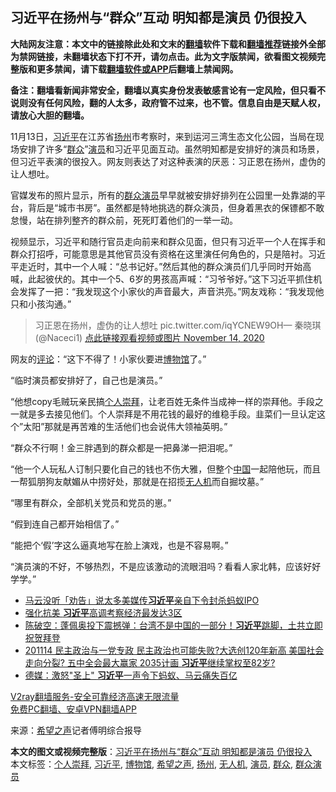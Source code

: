  <h2>习近平在扬州与“群众”互动 明知都是演员 仍很投入</h2> <p class="notice"><b>大陆网友注意：本文中的链接除此处和文末的<a href="https://github.com/bannedbook/fanqiang" >翻墙</a>软件下载和<a href="https://github.com/killgcd/justmysocks/blob/master/README.md">翻墙推荐</a>链接外全部为禁网链接，未翻墙状态下打不开，请勿点击。此为文字版禁闻，欲看图文视频完整版和更多禁闻，请下载<a href="https://github.com/bannedbook/fanqiang">翻墙软件或APP</a>后翻墙上禁闻网。</p><p>备注：翻墙看新闻非常安全，翻墙以真实身份发表敏感言论有一定风险，但只看不说则没有任何风险，翻的人太多，政府管不过来，也不管。信息自由是天赋人权，请放心大胆的翻墙。</b></p>  <div class="entry"> <p id="conimg"></p> <p>11月13日，<a href="https://www.bannedbook.org/bnews/tag/%e4%b9%a0%e8%bf%91%e5%b9%b3/" class="st_tag internal_tag" rel="tag" title="标签 习近平 下的日志">习近平</a>在江苏省<a href="https://www.bannedbook.org/bnews/tag/%e6%89%ac%e5%b7%9e/" class="st_tag internal_tag" rel="tag" title="标签 扬州 下的日志">扬州</a>市考察时，来到运河三湾生态文化公园，当局在现场安排了许多“<a href="https://www.bannedbook.org/bnews/tag/%E7%BE%A4%E4%BC%97/" class="st_tag internal_tag" rel="tag" title="标签 群众 下的日志">群众</a>”<a href="https://www.bannedbook.org/bnews/tag/%e6%bc%94%e5%91%98/" class="st_tag internal_tag" rel="tag" title="标签 演员 下的日志">演员</a>和习近平见面互动。虽然明知都是安排好的演员和场景，但习近平表演的很投入。网友则表达了对这种表演的厌恶：习正恩在扬州，虚伪的让人想吐。</p> <p>官媒发布的照片显示，所有的<a href="https://www.bannedbook.org/bnews/tag/%E7%BE%A4%E4%BC%97%E6%BC%94%E5%91%98/" class="st_tag internal_tag" rel="tag" title="标签 群众演员 下的日志">群众演员</a>早早就被安排好排列在公园里一处靠湖的平台，背后是“城市书房”。虽然都是特地挑选的群众演员，但身着黑衣的保镖都不敢怠慢，站在排列整齐的群众前，死死盯着他们的一举一动。</p> <p>视频显示，习近平和随行官员走向前来和群众见面，但只有习近平一个人在挥手和群众打招呼，可能意思是其他官员没有资格在这里演任何角色的，只是陪衬。习近平走近时，其中一个人喊：“总书记好。”然后其他的群众演员们几乎同时开始高喊，此起彼伏的。其中一个5、6岁的男孩高声喊：“习爷爷好。”这下习近平抓住机会发挥了一把：“我发现这个小家伙的声音最大，声音洪亮。”网友戏称：“我发现他只和小孩沟通。”</p> <blockquote><p>习正恩在扬州，虚伪的让人想吐 pic.twitter.com/iqYCNEW9OH— 秦晓琪 (@Naceci1) <a href="https://twitter.com/Naceci1/status/1327498856599232512?ref_src=twsrc%5Etfw">点此链接观看视频或图片 November 14, 2020</a></p> </blockquote> <p>网友的<span class='wp_keywordlink_affiliate'><a href="https://www.bannedbook.org/bnews/comments/" title="新闻评论" target="_blank">评论</a></span>：“这下不得了！小家伙要进<a href="https://www.bannedbook.org/bnews/tag/%e5%8d%9a%e7%89%a9%e9%a6%86/" class="st_tag internal_tag" rel="tag" title="标签 博物馆 下的日志">博物馆</a>了。”</p> <p>“临时演员都安排好了，自己也是演员。”</p> <p>“他想copy毛贼玩亲民搞<a href="https://www.bannedbook.org/bnews/tag/%E4%B8%AA%E4%BA%BA%E5%B4%87%E6%8B%9C/" class="st_tag internal_tag" rel="tag" title="标签 个人崇拜 下的日志">个人崇拜</a>，让老百姓无条件当成神一样的崇拜他。手段之一就是多去接见他们。个人崇拜是不用花钱的最好的维稳手段。韭菜们一旦认定这个&#8221;太阳&#8221;那就是再苦难的生活他们也会说伟大领袖英明。”</p> <p>“群众不行啊！金三胖遇到的群众都是一把鼻涕一把泪呢。”</p> <p>“他一个人玩私人订制只要化自己的钱也不伤大雅，但整个<span class='wp_keywordlink_affiliate'><a href="https://www.bannedbook.org/" title="中国" target="_blank">中国</a></span>一起陪他玩，而且一帮狐朋狗友献媚从中捞好处，那就是在招揽<a href="https://www.bannedbook.org/bnews/tag/%e6%97%a0%e4%ba%ba%e6%9c%ba/" class="st_tag internal_tag" rel="tag" title="标签 无人机 下的日志">无人机</a>而自掘坟墓。”</p>  <p>“哪里有群众，全部机关党员和党员的崽。”</p> <p>“假到连自己都开始相信了。”</p> <p>“能把个‘假’字这么逼真地写在脸上演戏，也是不容易啊。”</p> <p>“演员演的不好，不够热烈，不是应该激动的流眼泪吗？看看人家北韩，应该好好学学。”</p> <ul class='op-related-articles' title='相关阅读'> <li><a href='https://www.bannedbook.org/bnews/baitai/20201114/1431072.html' target='_blank'>马云没听「劝告」说太多美媒传<b>习近平</b>亲自下令封杀蚂蚁IPO</a></li> <li><a href='https://www.bannedbook.org/bnews/baitai/20201114/1431071.html' target='_blank'>强化抗美 <b>习近平</b>高调考察经济最发达3区</a></li> <li><a href='https://www.bannedbook.org/bnews/cbnews/20201114/1431058.html' target='_blank'>陈破空：蓬佩奥投下震撼弹：台湾不是中国的一部分！<b>习近平</b>跳脚，土共立即祝贺拜登</a></li> <li><a href='https://www.bannedbook.org/bnews/cbnews/20201114/1431038.html' target='_blank'>201114  民主政治与一党专政 民主政治也可能失败?大选创120年新高  美国社会走向分裂?  五中全会最大赢家 2035计画 <b>习近平</b>继续掌权至82岁?</a></li> <li><a href='https://www.bannedbook.org/bnews/comments/20201114/1430853.html' target='_blank'>德媒：激怒"圣上" <b>习近平</b>一声令下蚂蚁、马云痛失百亿</a></li> </ul> <p class="texttj"> <a href="https://www.bannedbook.org/forum23/topic22702.html" target="_blank">V2ray翻墙服务-安全可靠经济高速无限流量</a><br/> <a href="https://github.com/bannedbook/fanqiang/wiki/%E7%A6%81%E9%97%BB%E7%BD%91%E5%AE%89%E5%8D%93%E7%BF%BB%E5%A2%99%E6%96%B0%E9%97%BBAPP" target="_blank">免费PC翻墙、安卓VPN翻墙APP</a></p><p> 来源：<span class='wp_keywordlink_affiliate'><a href="https://www.soundofhope.org" title="希望之声" target="_blank">希望之声</a></span>记者傅明综合报导 </p> <a name='sharetosocial'></a>       <div><b>本文的图文或视频完整版</b>：<a href='https://www.bannedbook.org/bnews/cbnews/20201115/1431205.html'>习近平在扬州与“群众”互动 明知都是演员 仍很投入</a></div>  </div><!--END ENTRY--> <div class="postfooter"> <div>本文标签：<a href="https://www.bannedbook.org/bnews/tag/%E4%B8%AA%E4%BA%BA%E5%B4%87%E6%8B%9C/" rel="tag">个人崇拜</a>, <a href="https://www.bannedbook.org/bnews/tag/%e4%b9%a0%e8%bf%91%e5%b9%b3/" rel="tag">习近平</a>, <a href="https://www.bannedbook.org/bnews/tag/%e5%8d%9a%e7%89%a9%e9%a6%86/" rel="tag">博物馆</a>, <a href="https://www.bannedbook.org/bnews/tag/%e5%b8%8c%e6%9c%9b%e4%b9%8b%e5%a3%b0/" rel="tag">希望之声</a>, <a href="https://www.bannedbook.org/bnews/tag/%e6%89%ac%e5%b7%9e/" rel="tag">扬州</a>, <a href="https://www.bannedbook.org/bnews/tag/%e6%97%a0%e4%ba%ba%e6%9c%ba/" rel="tag">无人机</a>, <a href="https://www.bannedbook.org/bnews/tag/%e6%bc%94%e5%91%98/" rel="tag">演员</a>, <a href="https://www.bannedbook.org/bnews/tag/%E7%BE%A4%E4%BC%97/" rel="tag">群众</a>, <a href="https://www.bannedbook.org/bnews/tag/%E7%BE%A4%E4%BC%97%E6%BC%94%E5%91%98/" rel="tag">群众演员</a></div>  </div><!--END POSTFOOTER--> 